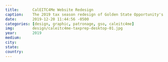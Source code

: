 ```yaml
---
title:		CalEITC4Me Website Redesign
caption:  	The 2019 tax season redesign of Golden State Opportunity's CalEITC4Me website
date:   	2019-12-20 11:44:56 -0500
categories: [design, graphic, patronage, gso, caleitc4me]
img:		design/caleitc4me-taxprep-desktop-01.jpg
year:		2019
medium:
city:
state:
country:
---
```

